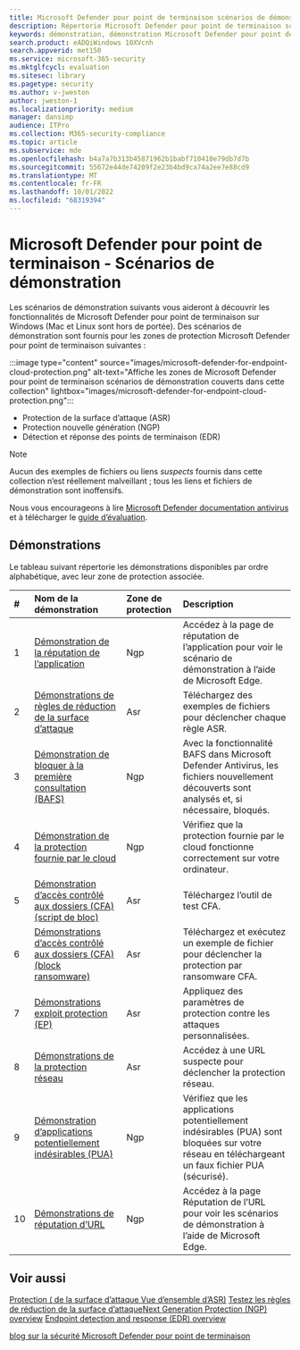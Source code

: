 ```yaml
---
title: Microsoft Defender pour point de terminaison scénarios de démonstration
description: Répertorie Microsoft Defender pour point de terminaison scénarios de démonstration que vous pouvez exécuter.
keywords: démonstration, démonstration Microsoft Defender pour point de terminaison, démonstration anti-programme malveillant, protection fournie par le cloud, bloquer à la première consultation (BAFS), applications potentiellement indésirables (PUA), VDI de renseignement de sécurité Microsoft, sécurité VDI, démonstration de règles de réduction de la surface d’attaque (ASR), démonstration d’accès contrôlé aux dossiers, Exploit Protection, Protection réseau, Microsoft Defender SmartScreen, edge SmartScreen,
search.product: eADQiWindows 10XVcnh
search.appverid: met150
ms.service: microsoft-365-security
ms.mktglfcycl: evaluation
ms.sitesec: library
ms.pagetype: security
ms.author: v-jweston
author: jweston-1
ms.localizationpriority: medium
manager: dansimp
audience: ITPro
ms.collection: M365-security-compliance
ms.topic: article
ms.subservice: mde
ms.openlocfilehash: b4a7a7b313b45871962b1babf710410e79db7d7b
ms.sourcegitcommit: 55672e44de74209f2e23b4bd9ca74a2ee7e88cd9
ms.translationtype: MT
ms.contentlocale: fr-FR
ms.lasthandoff: 10/01/2022
ms.locfileid: "68319394"
---
```

# <a name="microsoft-defender-for-endpoint---demonstration-scenarios"></a>Microsoft Defender pour point de terminaison - Scénarios de démonstration

Les scénarios de démonstration suivants vous aideront à découvrir les fonctionnalités de Microsoft Defender pour point de terminaison sur Windows (Mac et Linux sont hors de portée). Des scénarios de démonstration sont fournis pour les zones de protection Microsoft Defender pour point de terminaison suivantes :

:::image type="content" source="images/microsoft-defender-for-endpoint-cloud-protection.png" alt-text="Affiche les zones de Microsoft Defender pour point de terminaison scénarios de démonstration couverts dans cette collection" lightbox="images/microsoft-defender-for-endpoint-cloud-protection.png":::

- Protection de la surface d’attaque (ASR)
- Protection nouvelle génération (NGP)
- Détection et réponse des points de terminaison (EDR)

> [!NOTE]
> Aucun des exemples de fichiers ou liens _suspects_ fournis dans cette collection n’est réellement malveillant ; tous les liens et fichiers de démonstration sont inoffensifs.
>
> Nous vous encourageons à lire [Microsoft Defender documentation antivirus](next-generation-protection.md) et à télécharger le [guide d’évaluation](evaluate-microsoft-defender-antivirus.md).

## <a name="demonstrations"></a>Démonstrations

Le tableau suivant répertorie les démonstrations disponibles par ordre alphabétique, avec leur zone de protection associée.

| # | Nom de la démonstration | Zone de protection | Description |
|:--|:---|:---|:---|
| 1 | [Démonstration de la réputation de l’application](defender-endpoint-demonstration-app-reputation.md) | Ngp | Accédez à la page de réputation de l’application pour voir le scénario de démonstration à l’aide de Microsoft Edge. |
| 2 | [Démonstrations de règles de réduction de la surface d’attaque](defender-endpoint-demonstration-attack-surface-reduction-rules.md) | Asr | Téléchargez des exemples de fichiers pour déclencher chaque règle ASR. |
| 3 | [Démonstration de bloquer à la première consultation (BAFS)](defender-endpoint-demonstration-block-at-first-sight-bafs.md) | Ngp | Avec la fonctionnalité BAFS dans Microsoft Defender Antivirus, les fichiers nouvellement découverts sont analysés et, si nécessaire, bloqués. |
| 4 | [Démonstration de la protection fournie par le cloud](defender-endpoint-demonstration-cloud-delivered-protection.md) | Ngp |  Vérifiez que la protection fournie par le cloud fonctionne correctement sur votre ordinateur. |
| 5 | [Démonstration d’accès contrôlé aux dossiers (CFA) (script de bloc)](defender-endpoint-demonstration-controlled-folder-access-test-tool.md) | Asr | Téléchargez l’outil de test CFA. |
| 6 | [Démonstrations d’accès contrôlé aux dossiers (CFA) (block ransomware)](defender-endpoint-demonstration-controlled-folder-access.md) | Asr | Téléchargez et exécutez un exemple de fichier pour déclencher la protection par ransomware CFA. |
| 7  | [Démonstrations exploit protection (EP)](defender-endpoint-demonstration-exploit-protection.md) | Asr | Appliquez des paramètres de protection contre les attaques personnalisées. |
| 8  | [Démonstrations de la protection réseau](defender-endpoint-demonstration-network-protection.md) | Asr | Accédez à une URL suspecte pour déclencher la protection réseau. |
| 9  | [Démonstration d’applications potentiellement indésirables (PUA)](defender-endpoint-demonstration-potentially-unwanted-applications.md) | Ngp | Vérifiez que les applications potentiellement indésirables (PUA) sont bloquées sur votre réseau en téléchargeant un faux fichier PUA (sécurisé). |
| 10 | [Démonstrations de réputation d’URL](defender-endpoint-demonstration-smartscreen-url-reputation.md) | Ngp | Accédez à la page Réputation de l’URL pour voir les scénarios de démonstration à l’aide de Microsoft Edge. |

## <a name="see-also"></a>Voir aussi

[Protection \( de la surface d’attaque Vue d’ensemble d’ASR\)](overview-attack-surface-reduction.md) [Testez les règles de réduction de la surface d’attaque](attack-surface-reduction-rules-deployment-test.md)[Next Generation Protection \(NGP\) overview](next-generation-protection.md)
[Endpoint detection and response \(EDR\) overview](overview-endpoint-detection-response.md)



[blog sur la sécurité Microsoft Defender pour point de terminaison](https://www.microsoft.com/security/blog/microsoft-defender-for-endpoint/)
